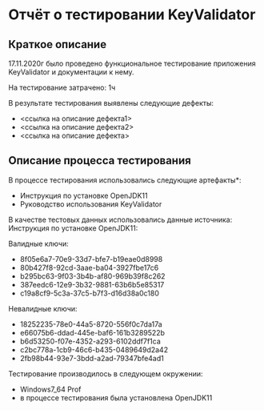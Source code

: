 # Отчёт о тестировании KeyValidator

## Краткое описание

17.11.2020г  было проведено функциональное тестирование приложения KeyValidator и документации к нему.

На тестирование затрачено: 1ч

В результате тестирования выявлены следующие дефекты:
* <ссылка на описание дефекта1>
* <ссылка на описание дефекта2>
* <ссылка на описание дефекта>

## Описание процесса тестирования

В процессе тестирования использовались следующие артефакты*:
* Инструкция по установке OpenJDK11
* Руководство использования KeyValidator

В качестве тестовых данных использовались данные источника: Инструкция по установке OpenJDK11:

Валидные ключи:
*    8f05e6a7-70e9-33d7-bfe7-b19eae0d8998
*    80b427f8-92cd-3aae-ba04-3927fbe17c6
*    b295bc63-9f03-3b4b-af80-969b39f8c262
*    387eedc6-12e9-3b32-9881-63b6b5e85317
*    c19a8cf9-5c3a-37c5-b7f3-d16d38a0c180

Невалидные ключи:
*    18252235-78e0-44a5-8720-556f0c7da17a
*    e66075b6-ddad-445e-baf6-161b3289522b
*    b6d53250-f07e-4352-a293-6102ddf7f1ca
*    c2bc778a-1cb9-46c6-b435-0489649d2a42
*    2fb98b44-93e7-3bdd-a2ad-79347bfe4ad1


Тестирование производилось в следующем окружении:
* Windows7_64 Prof
* в процессе тестирования была установлена OpenJDK11
